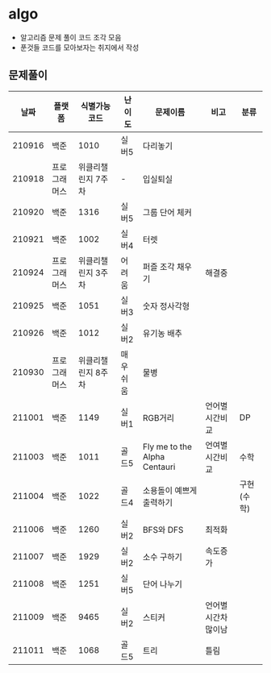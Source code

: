 # algo

-   알고리즘 문제 풀이 코드 조각 모음
-   푼것들 코드를 모아보자는 취지에서 작성

## 문제풀이

| 날짜   | 플랫폼       | 식별가능코드       | 난이도   | 문제이름                     | 비고                 | 분류        |
| ------ | ------------ | ------------------ | -------- | ---------------------------- | -------------------- | ----------- |
| 210916 | 백준         | 1010               | 실버5    | 다리놓기                     |                      |
| 210918 | 프로그래머스 | 위클리챌린지 7주차 | -        | 입실퇴실                     |                      |
| 210920 | 백준         | 1316               | 실버5    | 그룹 단어 체커               |                      |
| 210921 | 백준         | 1002               | 실버4    | 터렛                         |                      |
| 210924 | 프로그래머스 | 위클리챌린지 3주차 | 어려움   | 퍼즐 조각 채우기             | 해결중               |
| 210925 | 백준         | 1051               | 실버3    | 숫자 정사각형                |                      |
| 210926 | 백준         | 1012               | 실버2    | 유기농 배추                  |                      |
| 210930 | 프로그래머스 | 위클리챌린지 8주차 | 매우쉬움 | 물병                         |                      |
| 211001 | 백준         | 1149               | 실버1    | RGB거리                      | 언어별 시간비교      | DP          |
| 211003 | 백준         | 1011               | 골드5    | Fly me to the Alpha Centauri | 언여별 시간비교      | 수학        |
| 211004 | 백준         | 1022               | 골드4    | 소용돌이 예쁘게 출력하기     |                      | 구현 (수학) |
| 211006 | 백준         | 1260               | 실버2    | BFS와 DFS                    | 최적화               |             |
| 211007 | 백준         | 1929               | 실버2    | 소수 구하기                  | 속도증가             |             |
| 211008 | 백준         | 1251               | 실버5    | 단어 나누기                  |                      |             |
| 211009 | 백준         | 9465               | 실버2    | 스티커                       | 언어별 시간차 많이남 |             |
| 211011 | 백준         | 1068               | 골드5    | 트리                         | 틀림                 |             |
